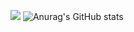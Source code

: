 [![](https://img.shields.io/badge/dynamic/json?colorA=%237289DA&colorB=%237289DA&label=status:&query=data.discord_status&url=https://api.lanyard.rest/v1/users/861438408953036811&style=flat)]()
![Anurag's GitHub stats](https://github-readme-stats.vercel.app/api?username=extend64&show_icons=true&theme=radical)
